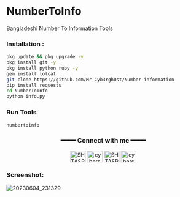 # NumberToInfo
Bangladeshi Number To Information Tools

<div align="center">

</div>




### Installation :

```bash
pkg update && pkg upgrade -y
pkg install git -y
pkg install python ruby -y
gem install lolcat
git clone https://github.com/Mr-Cyb3rgh0st/Number-information
pip install requests
cd NumberToInfo
python info.py
```
### Run Tools

```bash
numbertoinfo
```
<div align="center">

<h3>━━━━ Connect with me ━━━━</h3>

<a href="https://fb.com/cybershbd" target="blank"><img align="center" src="https://raw.githubusercontent.com/rahuldkjain/github-profile-readme-generator/master/src/images/icons/Social/facebook.svg" alt="SH TASRIF" height="30" width="40" /></a>
<a href="https://twitter.com/cybershbd" target="blank"><img align="center" src="https://raw.githubusercontent.com/rahuldkjain/github-profile-readme-generator/master/src/images/icons/Social/twitter.svg" alt="cybershbd" height="30" width="40" /></a>
<a href="https://fb.com/cybershbd" target="blank"><img align="center" src="https://raw.githubusercontent.com/rahuldkjain/github-profile-readme-generator/master/src/images/icons/Social/facebook.svg" alt="SH TASRIF" height="30" width="40" /></a>
<a href="https://instagram.com/cybershbd" target="blank"><img align="center" src="https://raw.githubusercontent.com/rahuldkjain/github-profile-readme-generator/master/src/images/icons/Social/instagram.svg" alt="cybershbd" height="30" width="40" /></a>

</div>

### Screenshot:
![20230604_231329](https://github.com/ShTasrif/NumberToInfo/assets/85736436/3efba7fd-0959-49ae-ac08-a61a6e96f4d8)

